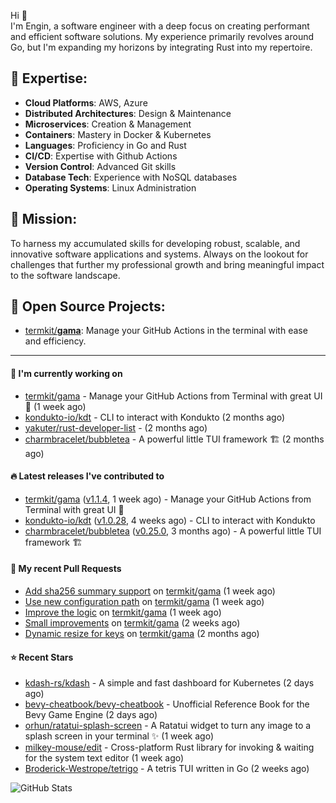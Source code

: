 Hi 👋\
I'm Engin, a software engineer with a deep focus on creating performant and efficient software solutions. My experience primarily revolves around Go, but I'm expanding my horizons by integrating Rust into my repertoire.

## 📌 Expertise:

- **Cloud Platforms**: AWS, Azure
- **Distributed Architectures**: Design & Maintenance
- **Microservices**: Creation & Management
- **Containers**: Mastery in Docker & Kubernetes
- **Languages**: Proficiency in Go and Rust
- **CI/CD**: Expertise with Github Actions
- **Version Control**: Advanced Git skills
- **Database Tech**: Experience with NoSQL databases
- **Operating Systems**: Linux Administration

## 🎯 Mission:

To harness my accumulated skills for developing robust, scalable, and innovative software applications and systems. Always on the lookout for challenges that further my professional growth and bring meaningful impact to the software landscape.

## 🧪 Open Source Projects:

- [termkit/**gama**](https://github.com/termkit/gama): Manage your GitHub Actions in the terminal with ease and efficiency.

---

#### 🚧 I'm currently working on

- [termkit/gama](https://github.com/termkit/gama) - Manage your GitHub Actions from Terminal with great UI 🧪 (1 week ago)
- [kondukto-io/kdt](https://github.com/kondukto-io/kdt) - CLI to interact with Kondukto (2 months ago)
- [yakuter/rust-developer-list](https://github.com/yakuter/rust-developer-list) -  (2 months ago)
- [charmbracelet/bubbletea](https://github.com/charmbracelet/bubbletea) - A powerful little TUI framework 🏗 (2 months ago)

#### 🔥 Latest releases I've contributed to

- [termkit/gama](https://github.com/termkit/gama) ([v1.1.4](https://github.com/termkit/gama/releases/tag/v1.1.4), 1 week ago) - Manage your GitHub Actions from Terminal with great UI 🧪
- [kondukto-io/kdt](https://github.com/kondukto-io/kdt) ([v1.0.28](https://github.com/kondukto-io/kdt/releases/tag/v1.0.28), 4 weeks ago) - CLI to interact with Kondukto
- [charmbracelet/bubbletea](https://github.com/charmbracelet/bubbletea) ([v0.25.0](https://github.com/charmbracelet/bubbletea/releases/tag/v0.25.0), 3 months ago) - A powerful little TUI framework 🏗

#### 🔀 My recent Pull Requests

- [Add sha256 summary support](https://github.com/termkit/gama/pull/53) on [termkit/gama](https://github.com/termkit/gama) (1 week ago)
- [Use new configuration path](https://github.com/termkit/gama/pull/52) on [termkit/gama](https://github.com/termkit/gama) (1 week ago)
- [Improve the logic](https://github.com/termkit/gama/pull/48) on [termkit/gama](https://github.com/termkit/gama) (1 week ago)
- [Small improvements](https://github.com/termkit/gama/pull/43) on [termkit/gama](https://github.com/termkit/gama) (2 weeks ago)
- [Dynamic resize for keys](https://github.com/termkit/gama/pull/37) on [termkit/gama](https://github.com/termkit/gama) (2 months ago)

#### ⭐ Recent Stars

- [kdash-rs/kdash](https://github.com/kdash-rs/kdash) - A simple and fast dashboard for Kubernetes (2 days ago)
- [bevy-cheatbook/bevy-cheatbook](https://github.com/bevy-cheatbook/bevy-cheatbook) - Unofficial Reference Book for the Bevy Game Engine (2 days ago)
- [orhun/ratatui-splash-screen](https://github.com/orhun/ratatui-splash-screen) - A Ratatui widget to turn any image to a splash screen in your terminal ✨ (1 week ago)
- [milkey-mouse/edit](https://github.com/milkey-mouse/edit) - Cross-platform Rust library for invoking &amp; waiting for the system text editor (1 week ago)
- [Broderick-Westrope/tetrigo](https://github.com/Broderick-Westrope/tetrigo) - A tetris TUI written in Go (2 weeks ago)

![GitHub Stats](http://github-profile-summary-cards.vercel.app/api/cards/profile-details?username=canack&theme=gotham)
